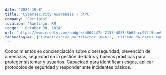 ```yaml
---
date: '2024-10-8'
title: 'Cybersecurity Awareness - CAPC'
company: 'Certiprof'
location: 'Santiago, RM'
range: ' October 08, 2024'
url: 'https://www.credly.com/badges/b064447a-2153-4088-8b63-cc97ff5eae98/linked_in_profile'
technologies: ['Autenticación multifactor (MFA)', 'Cifrado de datos (AES, RSA)', 'Análisis de vulnerabilidades', 'Herramientas de detección de phishing', 'Protocolos de seguridad (SSL/TLS, HTTPS)', 'Gestión de accesos y identidades (IAM)']
---
```


 Conocimientos en concienciación sobre ciberseguridad, prevención de amenazas, seguridad en la gestión de datos y buenas prácticas para proteger sistemas y usuarios. Capacidad para identificar riesgos, aplicar protocolos de seguridad y responder ante incidentes básicos.